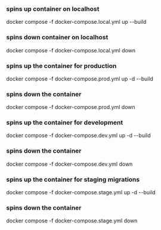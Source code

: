 ### spins up container on localhost ###
docker compose -f docker-compose.local.yml up --build

### spins down container on localhost ###
docker compose -f docker-compose.local.yml down



### spins up the container for production ###
docker compose -f docker-compose.prod.yml up -d --build

### spins down the container ###
docker compose -f docker-compose.prod.yml down



### spins up the container for development ###
docker compose -f docker-compose.dev.yml up -d --build

### spins down the container ###
docker compose -f docker-compose.dev.yml down



### spins up the container for staging migrations ###
docker compose -f docker-compose.stage.yml up -d --build

### spins down the container ###
docker compose -f docker-compose.stage.yml down

